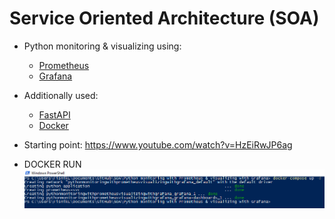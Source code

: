 # Service Oriented Architecture (SOA)

- Python monitoring & visualizing using: 
  - [Prometheus](https://prometheus.io/)
  - [Grafana](https://grafana.com/)
 
- Additionally used:
  - [FastAPI](https://fastapi.tiangolo.com/)
  - [Docker](https://www.docker.com/)



- Starting point: https://www.youtube.com/watch?v=HzEiRwJP6ag

- DOCKER RUN
![Docker compose](https://github.com/FisnikL/SOA/blob/master/Python%20monitoring%20with%20Prometheus%20%26%20visualizing%20with%20Grafana/images-for-readme/docker-compose.png)
